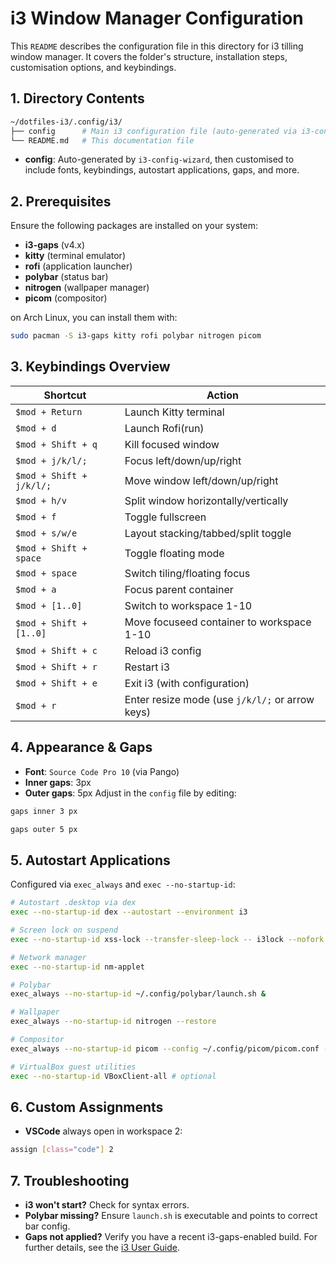 # i3 Window Manager Configuration
This `README` describes the configuration file in this directory for i3 tilling window manager. It covers the folder's structure, installation steps, customisation options, and keybindings.

## 1. Directory Contents 
```bash 
~/dotfiles-i3/.config/i3/
├── config      # Main i3 configuration file (auto-generated via i3-config-wizard)
└── README.md   # This documentation file
```
- **config**: Auto-generated by `i3-config-wizard`, then customised to include fonts, keybindings, autostart applications, gaps, and more.

## 2. Prerequisites
Ensure the following packages are installed on your system:
- **i3-gaps** (v4.x)
- **kitty** (terminal emulator)
- **rofi** (application launcher)
- **polybar** (status bar)
- **nitrogen** (wallpaper manager)
- **picom** (compositor)

on Arch Linux, you can install them with: 
```bash
sudo pacman -S i3-gaps kitty rofi polybar nitrogen picom
```

## 3. Keybindings Overview
| **Shortcut** | **Action** |
| --- | --- |
| `$mod + Return` | Launch Kitty terminal | 
| `$mod + d` | Launch Rofi(run) |
| `$mod + Shift + q` | Kill focused window |
| `$mod + j/k/l/;` | Focus left/down/up/right |
| `$mod + Shift + j/k/l/;` | Move window left/down/up/right | 
| `$mod + h/v` | Split window horizontally/vertically | 
| `$mod + f` | Toggle fullscreen | 
| `$mod + s/w/e` | Layout stacking/tabbed/split toggle |
| `$mod + Shift + space` | Toggle floating mode | 
| `$mod + space` | Switch tiling/floating focus | 
| `$mod + a` | Focus parent container | 
| `$mod + [1..0]` | Switch to workspace 1-10 | 
| `$mod + Shift + [1..0]` | Move focuseed container to workspace 1-10 |
| `$mod + Shift + c` | Reload i3 config | 
| `$mod + Shift + r` | Restart i3 |
| `$mod + Shift + e` | Exit i3 (with configuration) |
| `$mod + r` | Enter resize mode (use `j/k/l/;` or arrow keys) |

## 4. Appearance & Gaps
- **Font**: `Source Code Pro 10` (via Pango)
- **Inner gaps**: 3px
- **Outer gaps**: 5px
Adjust in the `config` file by editing: 
```bash
gaps inner 3 px

gaps outer 5 px
```

## 5. Autostart Applications
Configured via `exec_always` and `exec --no-startup-id`:
```bash
# Autostart .desktop via dex
exec --no-startup-id dex --autostart --environment i3

# Screen lock on suspend
exec --no-startup-id xss-lock --transfer-sleep-lock -- i3lock --nofork

# Network manager
exec --no-startup-id nm-applet

# Polybar
exec_always --no-startup-id ~/.config/polybar/launch.sh &

# Wallpaper
exec_always --no-startup-id nitrogen --restore

# Compositor
exec_always --no-startup-id picom --config ~/.config/picom/picom.conf -b

# VirtualBox guest utilities
exec --no-startup-id VBoxClient-all # optional 
```

## 6. Custom Assignments
- **VSCode** always open in workspace 2:
```bash
assign [class="code"] 2
```

## 7. Troubleshooting
- **i3 won't start?** Check for syntax errors.
- **Polybar missing?** Ensure `launch.sh` is executable and points to correct bar config.
- **Gaps not applied?** Verify you have a recent i3-gaps-enabled build.
For further details, see the [i3 User Guide](https://i3wm.org/docs/userguide.html).
